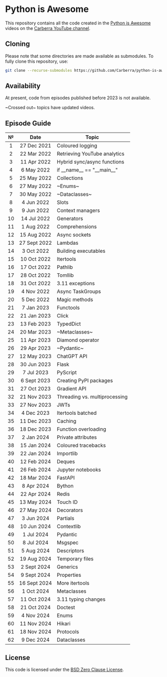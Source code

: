 # Python is Awesome

This repository contains all the code created in the [Python is Awesome](https://www.youtube.com/playlist?list=PLYeOw6sTSy6aJ8ZlA4vGvgGVo42IhF-Pc) videos on the [Carberra YouTube channel](https://www.youtube.com/channel/UC13cYu7lec-oOcqQf5L-brg).

## Cloning

Please note that some directories are made available as submodules.
To fully clone this repository, use:

```sh
git clone --recurse-submodules https://github.com/Carberra/python-is-awesome
```

## Availability

At present, code from episodes published before 2023 is not available.

~Crossed out~ topics have updated videos.

## Episode Guide

| №  | Date         | Topic                        
|:--:|:------------:|------------------------------
|  1 | 27 Dec  2021 | Coloured logging
|  2 | 22 Mar  2022 | Retrieving YouTube analytics
|  3 | 11 Apr  2022 | Hybrid sync/async functions
|  4 |  6 May  2022 | if \_\_name__ == "\_\_main__"
|  5 | 25 May  2022 | Collections
|  6 | 27 May  2022 | ~Enums~
|  7 | 30 May  2022 | ~Dataclasses~
|  8 |  4 Jun  2022 | Slots
|  9 |  9 Jun  2022 | Context managers
| 10 | 14 Jul  2022 | Generators
| 11 |  1 Aug  2022 | Comprehensions
| 12 | 15 Aug  2022 | Async sockets
| 13 | 27 Sept 2022 | Lambdas
| 14 |  3 Oct  2022 | Building executables
| 15 | 10 Oct  2022 | Itertools                    
| 16 | 17 Oct  2022 | Pathlib
| 17 | 28 Oct  2022 | Tomllib
| 18 | 31 Oct  2022 | 3.11 exceptions
| 19 |  4 Nov  2022 | Async TaskGroups
| 20 |  5 Dec  2022 | Magic methods
| 21 |  7 Jan  2023 | Functools
| 22 | 21 Jan  2023 | Click
| 23 | 13 Feb  2023 | TypedDict
| 24 | 20 Mar  2023 | ~Metaclasses~
| 25 | 11 Apr  2023 | Diamond operator
| 26 | 29 Apr  2023 | ~Pydantic~
| 27 | 12 May  2023 | ChatGPT API
| 28 | 30 Jun  2023 | Flask
| 29 |  7 Jul  2023 | PyScript
| 30 |  6 Sept 2023 | Creating PyPI packages
| 31 | 27 Oct  2023 | Gradient API
| 32 | 21 Nov  2023 | Threading vs. multiprocessing
| 33 | 27 Nov  2023 | JWTs
| 34 |  4 Dec  2023 | Itertools batched
| 35 | 11 Dec  2023 | Caching
| 36 | 18 Dec  2023 | Function overloading
| 37 |  2 Jan  2024 | Private attributes
| 38 | 15 Jan  2024 | Coloured tracebacks
| 39 | 22 Jan  2024 | Importlib
| 40 | 12 Feb  2024 | Deques
| 41 | 26 Feb  2024 | Jupyter notebooks
| 42 | 18 Mar  2024 | FastAPI
| 43 |  8 Apr  2024 | Bython
| 44 | 22 Apr  2024 | Redis
| 45 | 13 May  2024 | Touch ID
| 46 | 27 May  2024 | Decorators
| 47 |  3 Jun  2024 | Partials
| 48 | 10 Jun  2024 | Contextlib
| 49 |  1 Jul  2024 | Pydantic
| 50 |  8 Jul  2024 | Msgspec
| 51 |  5 Aug  2024 | Descriptors
| 52 | 19 Aug  2024 | Temporary files
| 53 |  2 Sept 2024 | Generics
| 54 |  9 Sept 2024 | Properties
| 55 | 16 Sept 2024 | More itertools
| 56 |  1 Oct  2024 | Metaclasses
| 57 | 11 Oct  2024 | 3.11 typing changes
| 58 | 21 Oct  2024 | Doctest
| 59 |  4 Nov  2024 | Enums
| 60 | 11 Nov  2024 | Hikari
| 61 | 18 Nov  2024 | Protocols
| 62 |  9 Dec  2024 | Dataclasses

## License

This code is licensed under the [BSD Zero Clause License](https://github.com/Carberra/python-is-awesome/blob/main/LICENSE).

